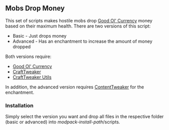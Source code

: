 ## Mobs Drop Money

This set of scripts makes hostile mobs drop [Good Ol' Currency](https://www.curseforge.com/minecraft/mc-mods/good-ol-currency) money based on their maximum health. There are two versions of this script:

* Basic - Just drops money
* Advanced - Has an enchantment to increase the amount of money dropped

Both versions require:

* [Good Ol' Currency](https://www.curseforge.com/minecraft/mc-mods/good-ol-currency)
* [CraftTweaker](https://www.curseforge.com/minecraft/mc-mods/crafttweaker)
* [CraftTweaker Utils](https://www.curseforge.com/minecraft/mc-mods/crafttweaker-utils)

In addition, the advanced version requires [ContentTweaker](https://www.curseforge.com/minecraft/mc-mods/contenttweaker) for the enchantment.

### Installation

Simply select the version you want and drop all files in the respective folder (basic or advanced) into *modpack-install-path*/scripts.
